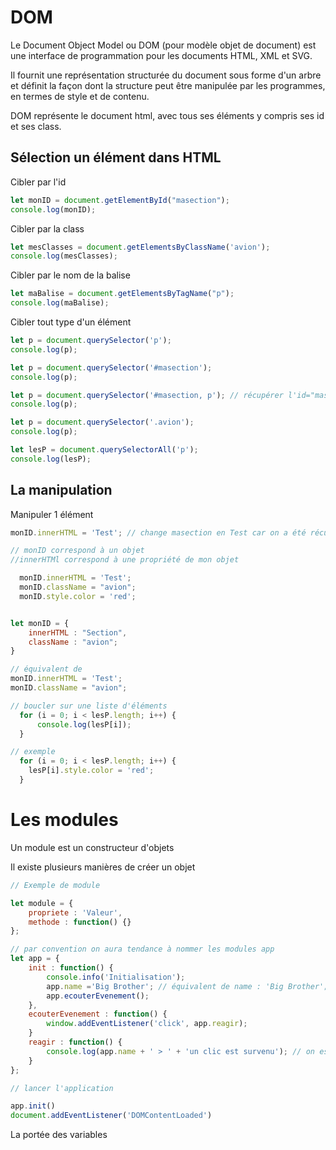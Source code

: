 # DOM
Le Document Object Model ou DOM (pour modèle objet de document) est une interface de programmation pour les documents HTML, XML et SVG. 

Il fournit une représentation structurée du document sous forme d'un arbre et définit la façon dont la structure peut être manipulée par les programmes, en termes de style et de contenu. 


DOM représente le document html, avec tous ses éléments y compris ses id et ses class.

## Sélection un élément dans HTML

Cibler par l'id
```javascript
let monID = document.getElementById("masection");
console.log(monID);
```

Cibler par la class
```javascript
let mesClasses = document.getElementsByClassName('avion');
console.log(mesClasses);
```
Cibler par le nom de la balise
```javascript
let maBalise = document.getElementsByTagName("p");
console.log(maBalise);
```

Cibler tout type d'un élément 
```javascript
let p = document.querySelector('p');
console.log(p);

let p = document.querySelector('#masection');
console.log(p);

let p = document.querySelector('#masection, p'); // récupérer l'id="masection" et les p
console.log(p);

let p = document.querySelector('.avion');
console.log(p);

let lesP = document.querySelectorAll('p');
console.log(lesP);
```

## La manipulation 

Manipuler 1 élément
```javascript
monID.innerHTML = 'Test'; // change masection en Test car on a été récuperer ma section dan sle document html pou rle mettre dans monID

// monID correspond à un objet
//innerHTMl correspond à une propriété de mon objet
```

```javascript
  monID.innerHTML = 'Test';
  monID.className = "avion";
  monID.style.color = 'red';

```
```javascript

let monID = {
    innerHTML : "Section",
    className : "avion";
}

// équivalent de
monID.innerHTML = 'Test';
monID.className = "avion";

```
```javascript
// boucler sur une liste d'éléments 
  for (i = 0; i < lesP.length; i++) {
      console.log(lesP[i]);
  }

// exemple
  for (i = 0; i < lesP.length; i++) {
    lesP[i].style.color = 'red';
  }

```

# Les modules

Un module est un constructeur d'objets

Il existe plusieurs manières de créer un objet


```javascript
// Exemple de module

let module = {
    propriete : 'Valeur',
    methode : function() {}
};

// par convention on aura tendance à nommer les modules app
let app = {
    init : function() {
        console.info('Initialisation');
        app.name ='Big Brother'; // équivalent de name : 'Big Brother'; hors du init
        app.ecouterEvenement();
    },
    ecouterEvenement : function() {
        window.addEventListener('click', app.reagir);
    }
    reagir : function() {
        console.log(app.name + ' > ' + 'un clic est survenu'); // on est obligé d'appeler init avant d'appeler réagir
    }
};

// lancer l'application

app.init()
document.addEventListener('DOMContentLoaded')

```
La portée des variables
```javascript

```

```javascript
```

```javascript
```